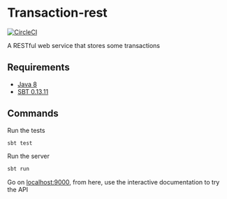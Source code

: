 # Transaction-rest
[![CircleCI](https://circleci.com/gh/ThibautGery/transaction-rest.svg?style=svg)](https://circleci.com/gh/ThibautGery/transaction-rest)

A RESTful web service that stores some transactions


## Requirements

  * [Java 8](http://www.oracle.com/technetwork/java/javase/downloads/jdk8-downloads-2133151.html)
  * [SBT 0.13.11](http://www.scala-sbt.org/)

## Commands

Run the tests
```sh
sbt test
```


Run the server
```sh
sbt run
```

Go on [localhost:9000](http://localhost:9000/), from here, use the interactive documentation to try the API